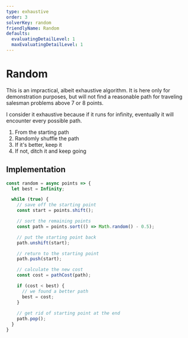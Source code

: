 ```yaml
---
type: exhaustive
order: 3
solverKey: random
friendlyName: Random
defaults:
  evaluatingDetailLevel: 1
  maxEvaluatingDetailLevel: 1
---
```


# Random

This is an impractical, albeit exhaustive algorithm. It is here only for demonstration purposes, but will not find a reasonable path for traveling salesman problems above 7 or 8 points.

I consider it exhaustive because if it runs for infinity, eventually it will encounter every possible path. 

  1. From the starting path
  2. Randomly shuffle the path
  3. If it's better, keep it
  4. If not, ditch it and keep going

## Implementation

```javascript
const random = async points => {
  let best = Infinity;

  while (true) {
    // save off the starting point
    const start = points.shift();

    // sort the remaining points
    const path = points.sort(() => Math.random() - 0.5);

    // put the starting point back
    path.unshift(start);

    // return to the starting point
    path.push(start);

    // calculate the new cost
    const cost = pathCost(path);

    if (cost < best) {
      // we found a better path
      best = cost;
    }
    
    // get rid of starting point at the end
    path.pop();
  }
}
```
